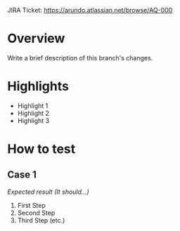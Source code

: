 <!--
    HOW TO USE THIS TEMPLATE:
    - Ensure the link to the pivotal tracker ticket actually works.
    - Fill out as much of this template as possible.
    - Remove any extraneous headings or comments.
 -->

JIRA Ticket: https://arundo.atlassian.net/browse/AQ-000

# Overview

Write a brief description of this branch's changes.

# Highlights
<!-- List any notable additions(New or removed NPM modules, lint changes, etc.), refactors, subtractions to the code base -->

+ Highlight 1
+ Highlight 2
+ Highlight 3

# How to test
<!-- List steps to test functionality here; Use unit test assertions when applicable. -->

## Case 1
<!-- Copy + Paste this case to create multiple test cases -->

*Expected result (It should...)*

1. First Step
1. Second Step
1. Third Step (etc.)

<!--
  Github code reviews are required for merge approval. To explicitly require sign-off, assign the members and tag
  them in the appropriate slack channel.
 -->
